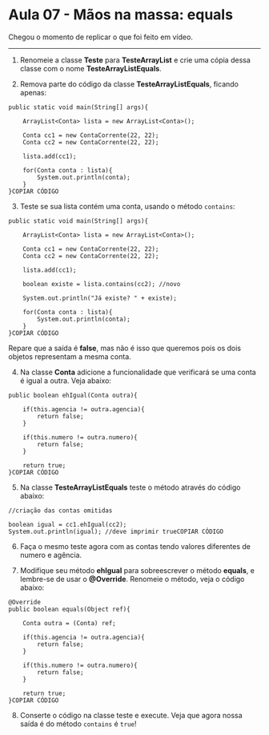 # Aula 07 - Mãos na massa: equals

Chegou o momento de replicar o que foi feito em vídeo.

---

1) Renomeie a classe **Teste** para **TesteArrayList** e crie uma cópia dessa classe com o nome **TesteArrayListEquals**.

2) Remova parte do código da classe **TesteArrayListEquals**, ficando apenas:

```
public static void main(String[] args){

    ArrayList<Conta> lista = new ArrayList<Conta>();

    Conta cc1 = new ContaCorrente(22, 22);
    Conta cc2 = new ContaCorrente(22, 22);

    lista.add(cc1);

    for(Conta conta : lista){
        System.out.println(conta);
    }
}COPIAR CÓDIGO
```

3) Teste se sua lista contém uma conta, usando o método `contains`:

```
public static void main(String[] args){

    ArrayList<Conta> lista = new ArrayList<Conta>();

    Conta cc1 = new ContaCorrente(22, 22);
    Conta cc2 = new ContaCorrente(22, 22);

    lista.add(cc1);

    boolean existe = lista.contains(cc2); //novo

    System.out.println("Já existe? " + existe);

    for(Conta conta : lista){
        System.out.println(conta);
    }
}COPIAR CÓDIGO
```

Repare que a saída é **false**, mas não é isso que queremos pois os dois objetos representam a mesma conta.

4) Na classe **Conta** adicione a funcionalidade que verificará se uma conta é igual a outra. Veja abaixo:

```
public boolean ehIgual(Conta outra){

    if(this.agencia != outra.agencia){
        return false;
    }

    if(this.numero != outra.numero){
        return false;
    }

    return true;
}COPIAR CÓDIGO
```

5) Na classe **TesteArrayListEquals** teste o método através do código abaixo:

```
//criação das contas omitidas

boolean igual = cc1.ehIgual(cc2);
System.out.println(igual); //deve imprimir trueCOPIAR CÓDIGO
```

6) Faça o mesmo teste agora com as contas tendo valores diferentes de numero e agência.

7) Modifique seu método **ehIgual** para sobreescrever o método **equals**, e lembre-se de usar o **@Override**. Renomeie o método, veja o código abaixo:

```
@Override
public boolean equals(Object ref){

    Conta outra = (Conta) ref;

    if(this.agencia != outra.agencia){
        return false;
    }

    if(this.numero != outra.numero){
        return false;
    }

    return true;
}COPIAR CÓDIGO
```

8) Conserte o código na classe teste e execute. Veja que agora nossa saída é do método `contains` é `true`!